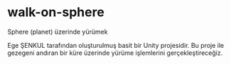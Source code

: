 # walk-on-sphere
Sphere (planet) üzerinde yürümek

Ege ŞENKUL tarafından oluşturulmuş basit bir Unity projesidir. Bu proje ile gezegeni andıran bir küre üzerinde yürüme işlemlerini gerçekleştireceğiz.
